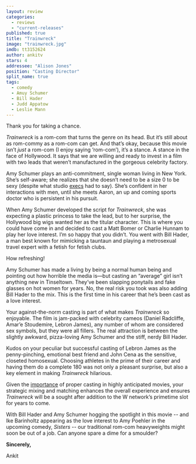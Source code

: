 ```yaml
---
layout: review
categories: 
  - reviews
  - "current-releases"
published: true
title: "Trainwreck"
image: "trainwreck.jpg"
imdb: tt3152624
author: ankitv
stars: 4
addressee: "Alison Jones"
position: "Casting Director"
split_name: true
tags: 
  - comedy
  - Amuy Schumer
  - Bill Hader
  - Judd Appatow
  - Leslie Mann
---
```

Thank you for taking a chance. 

_Trainwreck_ is a rom-com that turns the genre on its head. But it’s still about as rom-commy as a rom-com can get. And that’s okay, because this movie isn’t _just_ a rom-com (I enjoy saying ‘rom-com’), it’s a stance. A stance in the face of Hollywood. It says that we are willing and ready to invest in a film with two leads that weren’t manufactured in the gorgeous celebrity factory. 

Amy Schumer plays an anti-commitment, single woman living in New York. She’s self-aware; she realizes that she doesn’t need to be a size 0 to be sexy (despite what studio [execs](http://www.takepart.com/video/2015/03/09/amy-schumer-asked-to-starve-for-trainwreck) had to say). She’s confident in her interactions with men, until she meets Aaron, an up and coming sports doctor who is persistent in his pursuit.

When Amy Schumer developed the script for _Trainwreck_, she was expecting a plastic princess to take the lead, but to her surprise, the Hollywood big wigs wanted her as the titular character. This is where you could have come in and decided to cast a Matt Bomer or Charlie Hunnam to play her love interest. I’m so happy that you didn’t. You went with Bill Hader, a man best known for mimicking a tauntaun and playing a metrosexual travel expert with a fetish for fetish clubs. 

How refreshing!

Amy Schumer has made a living by being a normal human being and pointing out how horrible the media is—but casting an “average” girl isn’t anything new in Tinseltown. They’ve been slapping ponytails and fake glasses on hot women for years. No, the real risk you took was also adding Bill Hader to the mix. This is the first time in his career that he’s been cast as a love interest. 

Your against-the-norm casting is part of what makes _Trainwreck_ so enjoyable. The film is jam-packed with celebrity cameos (Daniel Radcliffe, Amar’e Stoudemire, Lebron James), any number of whom are considered sex symbols, but they were all fillers. The real attraction is between the slightly awkward, pizza-loving Amy Schumer and the stiff, nerdy Bill Hader. 

Kudos on your peculiar but successful casting of Lebron James as the penny-pinching, emotional best friend and John Cena as the sensitive, closeted homosexual. Choosing athletes in the prime of their career and having them do a complete 180 was not only a pleasant surprise, but also a key element in making _Trainwreck_ hilarious.

Given the [importance](http://www.dearcastandcrew.com/content/2015/7/4/terminator-genysis.html) of proper casting in highly anticipated movies, your strategic mixing and matching enhances the overall experience and ensures _Trainwreck_ will be a sought after addition to the W network’s primetime slot for years to come.

With Bill Hader and Amy Schumer hogging the spotlight in this movie -- and Ike Barinholtz appearing as the love interest to Amy Poehler in the upcoming comedy, _Sisters_ -- our traditional rom-com heavyweights might soon be out of a job. Can anyone spare a dime for a smoulder?

**Sincerely,**

Ankit
